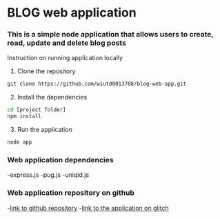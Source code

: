# BLOG web application

### This is a simple node application that allows users to create, read, update and delete blog posts

Instruction on running application locally

1. Clone the repository
```bash
git clone https://github.com/wiut00013708/blog-web-app.git
```

2. Install the dependencies
```bash
cd [project folder]
npm install
```

3. Run the application
```bash
node app
```

### Web application dependencies

-express.js
-pug.js
-uniqid.js

### Web application repository on github
-[link to github repository](https://github.com/wiut00013708/blog-web-app.git)
-[link to the application on glitch]()


